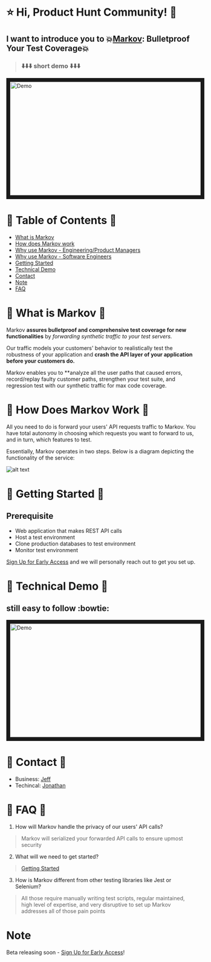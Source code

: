 # :star: Hi, Product Hunt Community! :clap:

## I want to introduce you to :boom:[Markov][5]: Bulletproof Your Test Coverage:boom:


> ### :arrow_down::arrow_down::arrow_down: short demo :arrow_down::arrow_down::arrow_down:
<a href="https://www.youtube.com/watch?v=QEU4EkpiLjA&feature=youtu.be" target="_blank"><img src="https://github.com/jz674/Markov_Documentation/blob/main/assets/undraw_media_player_ylg8.svg" 
alt="Demo" width="1000" height="300" border="10" /></a>

# :scroll: Table of Contents :scroll:
- [What is Markov](#what-is-markov)
- [How does Markov work](#how-does-markov-work)
- [Why use Markov - Engineering/Product Managers](#why-use-markov---engineeringproduct-managers)
- [Why use Markov - Software Engineers](#why-use-markov---software-engineers)
- [Getting Started](#getting-started)
- [Technical Demo](#technical-demo)
- [Contact](#contact)
- [Note](#note)
- [FAQ](#faq)

# :raising_hand: What is Markov :raising_hand:
Markov **assures bulletproof and comprehensive test coverage for new functionalities** by *forwarding synthetic traffic to your test servers.* 

Our traffic models your customers' behavior to realistically test the robustness of your application and **crash the API layer of your application before your customers do.**

Markov enables you to **analyze all the user paths that caused errors, record/replay faulty customer paths, strengthen your test suite, and regression test with our synthetic traffic for max code coverage.

# :raising_hand: How Does Markov Work :raising_hand:
All you need to do is forward your users' API requests traffic to Markov. You have total autonomy in choosing which requests you want to forward to us, and in turn, which features to test.

Essentially, Markov operates in two steps. Below is a diagram depicting the functionality of the service:

![alt text](https://github.com/jz674/Markov_Documentation/blob/main/assets/Intro_diagram.png)

# :raising_hand: Getting Started :raising_hand: 
## Prerequisite
- Web application that makes REST API calls
- Host a test environment
- Clone production databases to test environment
- Monitor test environment

[Sign Up for Early Access][3] and we will personally reach out to get you set up. 

# :raising_hand: Technical Demo :raising_hand: 
## still easy to follow :bowtie:
<a href="https://youtu.be/hOGrlItFLos" target="_blank"><img src="https://github.com/jz674/Markov_Documentation/blob/main/assets/undraw_media_player_ylg8.svg" 
alt="Demo" width="1000" height="300" border="10" /></a>

# :iphone: Contact :iphone:
- Business: [Jeff][7]
- Techincal: [Jonathan][8]

# :raising_hand: FAQ :raising_hand:
1. How will Markov handle the privacy of our users' API calls?
> Markov will serialized your forwarded API calls to ensure upmost security

2. What will we need to get started?
> [Getting Started](#getting-started)

3. How is Markov different from other testing libraries like Jest or Selenium?
> All those require manually writing test scripts, regular maintained, high level of expertise, and very disruptive to set up
Markov addresses all of those pain points

# Note
Beta releasing soon - [Sign Up for Early Access][3]!

[1]: https://www.scnsoft.com/blog/what-is-regression-testing-short-overview/ "regression test" 
[2]: https://medium.com/katalon-studio/introduction-to-api-testing-complete-guide-for-newbie-426eac6edb4d/ "API request traffic" 
[3]: https://markov.run/ "Request Early Access" 
[4]: https://www.youtube.com/watch?v=hv1AR6asbtA "UI"
[5]: https://markov.run/ "Markov" 
[6]: https://raygun.com/blog/synthetic-testing/ "synthetic users"
[7]: https://www.linkedin.com/in/jz674/ "Jeff"
[8]: https://www.linkedin.com/in/jto98/ "Jonathan"
[9]: https://smartbear.com/learn/performance-monitoring/what-is-synthetic-monitoring/ "synthetic monitor"
